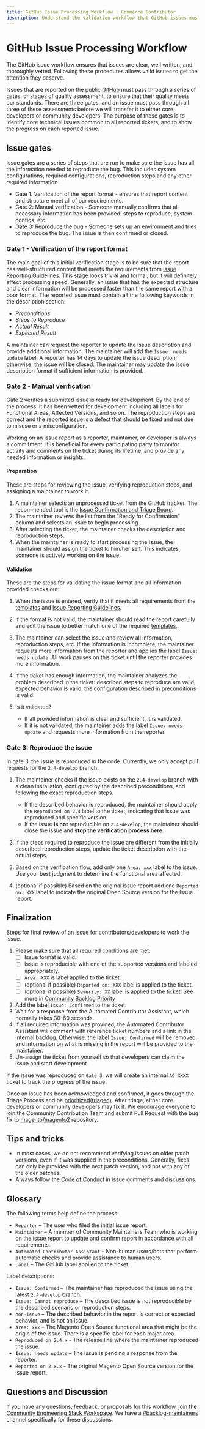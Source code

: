 ```yaml
---
title: GitHub Issue Processing Workflow | Commerce Contributor
description: Understand the validation workflow that GitHub issues must follow for open-source Commerce projects.
---
```


# GitHub Issue Processing Workflow

The GitHub issue workflow ensures that issues are clear, well written, and thoroughly vetted. Following these procedures allows valid issues to get the attention they deserve.

Issues that are reported on the public [GitHub](https://github.com/magento/magento2/issues) must pass through a series of gates, or stages of quality assessment, to ensure that their quality meets our standards. There are three gates, and an issue must pass through all three of these assessments before we will transfer it to either core developers or community developers.
The purpose of these gates is to identify core technical issues common to all reported tickets, and to show the progress on each reported issue.

## Issue gates

Issue gates are a series of steps that are run to make sure the issue has all the information needed to reproduce the bug. This includes system configurations, required configurations, reproduction steps and any other required information.

*  Gate 1: Verification of the report format - ensures that report content and structure meet all of our requirements.
*  Gate 2: Manual verification - Someone manually confirms that all necessary information has been provided: steps to reproduce, system configs, etc.
*  Gate 3: Reproduce the bug - Someone sets up an environment and tries to reproduce the bug. The issue is then confirmed or closed.

### Gate 1 - Verification of the report format

The main goal of this initial verification stage is to be sure that the report has well-structured content that meets the requirements from [Issue Reporting Guidelines](index.md#report-an-issue). This stage looks trivial and formal, but it will definitely affect processing speed. Generally, an issue that has the expected structure and clear information will be processed faster than the same report with a poor format.
The reported issue must contain **all** the following keywords in the description section:

*  _Preconditions_
*  _Steps to Reproduce_
*  _Actual Result_
*  _Expected Result_

A maintainer can request the reporter to update the issue description and provide additional information. The maintainer will add the `Issue: needs update` label. A reporter has 14 days to update the issue description; otherwise, the issue will be closed. The maintainer may update the issue description format if sufficient information is provided.

### Gate 2 - Manual verification

Gate 2 verifies a submitted issue is ready for development.
By the end of the process, it has been vetted for development including all labels for Functional Areas, Affected Versions, and so on. The reproduction steps are correct and the reported issue is a defect that should be fixed and not due to misuse or a misconfiguration.

Working on an issue report as a reporter, maintainer, or developer is always a commitment. It is beneficial for every participating party to monitor activity and comments on the ticket during its lifetime, and provide any needed information or insights.

#### Preparation

These are steps for reviewing the issue, verifying reproduction steps, and assigning a maintainer to work it.

1. A maintainer selects an unprocessed ticket from the GitHub tracker. The recommended tool is the [Issue Confirmation and Triage Board](https://github.com/magento/magento2/projects/23).
1. The maintainer reviews the list from the "Ready for Confirmation" column and selects an issue to begin processing.
1. After selecting the ticket, the maintainer checks the description and reproduction steps.
1. When the maintainer is ready to start processing the issue, the maintainer should assign the ticket to him/her self. This indicates someone is actively working on the issue.

#### Validation

These are the steps for validating the issue format and all information provided checks out:

1. When the issue is entered, verify that it meets all requirements from the [templates](https://github.com/magento/magento2/tree/2.4-develop/.github/ISSUE_TEMPLATE) and [Issue Reporting Guidelines](index.md#report-an-issue).
1. If the format is not valid, the maintainer should read the report carefully and edit the issue to better match one of the required [templates](https://github.com/magento/magento2/tree/2.4-develop/.github/ISSUE_TEMPLATE).
1. The maintainer can select the issue and review all information, reproduction steps, etc. If the information is incomplete, the maintainer requests more information from the reporter and applies the label `Issue: needs update`. All work pauses on this ticket until the reporter provides more information.
1. If the ticket has enough information, the maintainer analyzes the problem described in the ticket: described steps to reproduce are valid, expected behavior is valid, the configuration described in preconditions is valid.
1. Is it validated?

   *  If all provided information is clear and sufficient, it is validated.
   *  If it is not validated, the maintainer adds the label `Issue: needs update` and requests more information from the reporter.

### Gate 3: Reproduce the issue

In gate 3, the issue is reproduced in the code.
Currently, we only accept pull requests for the `2.4-develop` branch.

1. The maintainer checks if the issue exists on the `2.4-develop` branch with a clean installation, configured by the described preconditions, and following the exact reproduction steps.

   *  If the described behavior **is** reproduced, the maintainer should apply the `Reproduced on 2.4` label to the ticket, indicating that issue was reproduced and specific version.
   *  If the issue **is not**  reproducible on `2.4-develop`, the maintainer should close the issue and **stop the verification process here**.

1. If the steps required to reproduce the issue are different from the initially described reproduction steps, update the ticket description with the actual steps.
1. Based on the verification flow, add only one `Area: xxx` label to the issue. Use your best judgment to determine the functional area affected.
1. (optional if possible) Based on the original issue report add one `Reported on: XXX` label to indicate the original Open Source version for the Issue report.

## Finalization

Steps for final review of an issue for contributors/developers to work the issue.

1. Please make sure that all required conditions are met:
   *  [ ] Issue format is valid.
   *  [ ] Issue is reproducible with one of the supported versions and labeled appropriately.
   *  [ ]  `Area: XXX` is label applied to the ticket.
   *  [ ]  (optional if possible) `Reported on: XXX` label is applied to the ticket.
   *  [ ]  (optional if possible) `Severity: XX` label is applied to the ticket. See more in [Community Backlog Priority](index.md#community-backlog-priority)

1. Add the label `Issue: Confirmed` to the ticket.
1. Wait for a response from the Automated Contributor Assistant, which normally takes 30-60 seconds.
1. If all required information was provided, the Automated Contributor Assistant will comment with reference ticket numbers and a link in the internal backlog. Otherwise, the label `Issue: Confirmed` will be removed, and information on what is missing in the report will be provided to the maintainer.
1. Un-assign the ticket from yourself so that developers can claim the issue and start development.

If the issue was reproduced on `Gate 3`, we will create an internal `AC-XXXX` ticket to track the progress of the issue.

Once an issue has been acknowledged and confirmed, it goes through the Triage Process and be [prioritized(triaged)](index.md#community-backlog-priority).
After triage, either core developers or community developers may fix it. We encourage everyone to join the Community Contribution Team and submit Pull Request with the bug fix to [magento/magento2](https://github.com/magento/magento2/pulls) repository.

## Tips and tricks

*  In most cases, we do not recommend verifying issues on older patch versions, even if it was supplied in the preconditions. Generally, fixes can only be provided with the next patch version, and not with any of the older patches.
*  Always follow the [Code of Conduct](https://github.com/magento/magento2/blob/2.4-develop/.github/CODE_OF_CONDUCT.md) in issue comments and discussions.

## Glossary

The following terms help define the process:

*  `Reporter` – The user who filed the initial issue report.
*  `Maintainer` – A member of Community Maintainers Team who is working on the issue report to update and confirm report in accordance with all requirements.
*  `Automated Contributor Assistant` – Non-human users/bots that perform automatic checks and provide assistance to human users.
*  `Label` – The GitHub label applied to the ticket.

Label descriptions:

*  `Issue: Confirmed` – The maintainer has reproduced the issue using the latest `2.4-develop` branch.
*  `Issue: Cannot reproduce` – The described issue is not reproducible by the described scenario or reproduction steps.
*  `non-issue` – The described behavior in the report is correct or expected behavior, and is not an issue.
*  `Area: xxx` – The Magento Open Source functional area that might be the origin of the issue. There is a specific label for each major area.
*  `Reproduced on 2.4.x` - The release line where the maintainer reproduced the issue.
*  `Issue: needs update` – The issue is pending a response from the reporter.
*  `Reported on 2.x.x` - The original Magento Open Source version for the issue report.

## Questions and Discussion

If you have any questions, feedback, or proposals for this workflow, join the [Community Engineering Slack Workspace](https://opensource.magento.com/slack). We have a [#backlog-maintainers](https://magentocommeng.slack.com/messages/CCV2S9P7S) channel specifically for these discussions.
